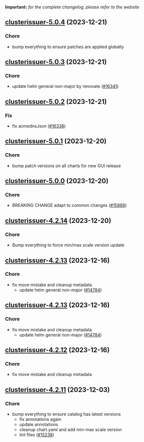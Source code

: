**Important:**
*for the complete changelog, please refer to the website*




## [clusterissuer-5.0.4](https://github.com/truecharts/charts/compare/clusterissuer-5.0.3...clusterissuer-5.0.4) (2023-12-21)

### Chore

- bump everything to ensure patches are applied globally
  
  


## [clusterissuer-5.0.3](https://github.com/truecharts/charts/compare/clusterissuer-5.0.2...clusterissuer-5.0.3) (2023-12-21)

### Chore

- update helm general non-major by renovate ([#16341](https://github.com/truecharts/charts/issues/16341))
  
  


## [clusterissuer-5.0.2](https://github.com/truecharts/charts/compare/clusterissuer-5.0.1...clusterissuer-5.0.2) (2023-12-21)

### Fix

- fix acmednsJson ([#16338](https://github.com/truecharts/charts/issues/16338))
  
  


## [clusterissuer-5.0.1](https://github.com/truecharts/charts/compare/clusterissuer-5.0.0...clusterissuer-5.0.1) (2023-12-20)

### Chore

- bump patch versions on all charts for new GUI release
  
  


## [clusterissuer-5.0.0](https://github.com/truecharts/charts/compare/clusterissuer-4.2.14...clusterissuer-5.0.0) (2023-12-20)

### Chore

- BREAKING CHANGE adapt to common changes ([#15889](https://github.com/truecharts/charts/issues/15889))
  
  


## [clusterissuer-4.2.14](https://github.com/truecharts/charts/compare/clusterissuer-4.2.13...clusterissuer-4.2.14) (2023-12-20)

### Chore

- Bump everything to force min/max scale version update
  
  


## [clusterissuer-4.2.13](https://github.com/truecharts/charts/compare/clusterissuer-4.2.11...clusterissuer-4.2.13) (2023-12-16)

### Chore

- fix move mistake and cleanup metadata
  - update helm general non-major ([#14784](https://github.com/truecharts/charts/issues/14784))
  
  


## [clusterissuer-4.2.13](https://github.com/truecharts/charts/compare/clusterissuer-4.2.11...clusterissuer-4.2.13) (2023-12-16)

### Chore

- fix move mistake and cleanup metadata
  - update helm general non-major ([#14784](https://github.com/truecharts/charts/issues/14784))
  
  


## [clusterissuer-4.2.12](https://github.com/truecharts/charts/compare/clusterissuer-4.2.11...clusterissuer-4.2.12) (2023-12-16)

### Chore

- fix move mistake and cleanup metadata
  
  


## [clusterissuer-4.2.11](https://github.com/truecharts/charts/compare/clusterissuer-4.2.10...clusterissuer-4.2.11) (2023-12-03)

### Chore

- bump everything to ensure catalog has latest versions
  - fix annotations again
  - update annotations
  - cleanup chart.yaml and add min-max scale version
  - lint files ([#15238](https://github.com/truecharts/charts/issues/15238))
  
